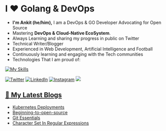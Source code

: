 <h1>I ❤️ Golang & DevOps</h1>

<!-- Introduction -->
- <b> I'm Ankit (he/him),</b> I am a DevOps & GO Developer Advocating for Open Source
- Mastering <b>DevOps & Cloud-Native EcoSystem</b>.
- Always Learning and sharing my progress in public on Twitter</a>
- Technical Writer/Blogger
- Experienced in Web Development, Artificial Intelligence and Football
- Continuously learning and engaging with the Tech communities
- Technologies That I am proud of:

<!-- My Skills -->
[![My Skills](https://skillicons.dev/icons?i=arduino,html,css,bootstrap,materialui,js,react,postman,mysql,github,gitlab,java,bash,powershell,git,githubactions,go,py,linux,ansible,docker,kubernetes,jenkins,grafana,wasm,aws,gcp,netlify,vscode&perline=8)](https://skillicons.dev)

<!-- Socials stats -->
[![Twitter](https://img.shields.io/badge/Twitter-%231DA1F2.svg?logo=Twitter&logoColor=white)](https://twitter.com/ankiit111)  [![LinkedIn](https://img.shields.io/badge/LinkedIn-%230077B5.svg?logo=linkedin&logoColor=white)](https://www.linkedin.com/in/ankit-k-6217b6225/)
[![Instagram](https://img.shields.io/badge/Instagram-%23E4405F.svg?logo=Instagram&logoColor=white)](https://www.instagram.com/ankitstwt/)
<a href="https://bmc.link/Ankistwt"><img src="https://img.shields.io/badge/buy%20me%20a-coffee-orange?style=flat&logo=ko-fi">

  
<!-- My blogs -->
## 📕 My Latest Blogs
<!-- BLOG-POST-LIST:START -->
- [Kubernetes Deployments](https://kumarankit1.hashnode.dev/mastering-kubernetes-deployments-orchestrating-your-containerized-applications)
- [Beginning-to-open-source](https://kumarankit1.hashnode.dev/beginning-to-open-source)
- [Git Essentials](https://kumarankit1.hashnode.dev/mindsdb)
- [Character Set In Regular Expressions](https://kumarankit1.hashnode.dev/character-set-in-regular-expressions)
<!-- BLOG-POST-LIST:END -->

